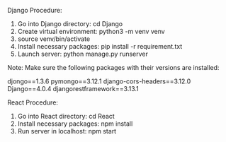 Django Procedure:
1. Go into Django directory: cd Django
2. Create virtual environment:
python3 -m venv venv
3. source venv/bin/activate
4. Install necessary packages: pip install -r requirement.txt
5. Launch server: python manage.py runserver

Note:
Make sure the following packages with their versions are installed:

djongo==1.3.6
pymongo==3.12.1
django-cors-headers==3.12.0
Django==4.0.4
djangorestframework==3.13.1


React Procedure:
1. Go into React directory: cd React
2. Install necessary packages: npm install
3. Run server in localhost: npm start
